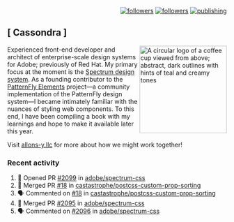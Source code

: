 <p align="right"><a rel="me" href="https://front-end.social/@castastrophe">
    <img alt="followers" title="Follow me on Mastodon" src="https://img.shields.io/mastodon/follow/109297102751309835?domain=https%3A%2F%2Ffront-end.social&label=Follow&logo=mastodon&logoColor=white&style=for-the-badge&labelColor=008080&color=006969"/></a>
  <a href="https://codepen.io/castastrophe/">
    <img alt="followers" title="Follow me on CodePen" src="https://img.shields.io/badge/16-1?color=640464&labelColor=7c007c&style=for-the-badge&logo=codepen&label=Follow"/></a>
<a href="https://castastrophe.medium.com/">
    <img alt="publishing" title="View articles on Medium" src="https://img.shields.io/badge/107-1?color=666&labelColor=444&label=subscribe&logo=medium&logoColor=white&style=for-the-badge"/></a>
</p>

## [&nbsp;Cassondra&nbsp;]

<img align="right" src="https://github-production-user-asset-6210df.s3.amazonaws.com/1840295/253016758-ba468774-1cd3-42c2-8f43-947b5eeb5edf.png" height="200" alt="A circular logo of a coffee cup viewed from above; abstract, dark outlines with hints of teal and creamy tones">

Experienced front-end developer and architect of enterprise-scale design systems for Adobe; previously of Red Hat. My primary focus at the moment is the [Spectrum design system](https://github.com/adobe/spectrum-css). As a founding contributor to the [PatternFly&nbsp;Elements](https://github.com/patternfly/patternfly-elements) project&mdash;a community implementation of the PatternFly design system&mdash;I became intimately familiar with the nuances of styling web components. To this end, I have been compiling a book with my learnings and hope to make it available later this year.

Visit [allons-y.llc](http://allons-y.llc/) for more about how we might work together!

### Recent activity

<!--START_SECTION:activity-->
1. 💪 Opened PR [#2099](https://github.com/adobe/spectrum-css/pull/2099) in [adobe/spectrum-css](https://github.com/adobe/spectrum-css)
2. 🎉 Merged PR [#18](https://github.com/castastrophe/postcss-custom-prop-sorting/pull/18) in [castastrophe/postcss-custom-prop-sorting](https://github.com/castastrophe/postcss-custom-prop-sorting)
3. 🗣 Commented on [#18](https://github.com/castastrophe/postcss-custom-prop-sorting/pull/18#issuecomment-1680988587) in [castastrophe/postcss-custom-prop-sorting](https://github.com/castastrophe/postcss-custom-prop-sorting)
4. 🎉 Merged PR [#2095](https://github.com/adobe/spectrum-css/pull/2095) in [adobe/spectrum-css](https://github.com/adobe/spectrum-css)
5. 🗣 Commented on [#2096](https://github.com/adobe/spectrum-css/pull/2096#issuecomment-1680980274) in [adobe/spectrum-css](https://github.com/adobe/spectrum-css)
<!--END_SECTION:activity-->
